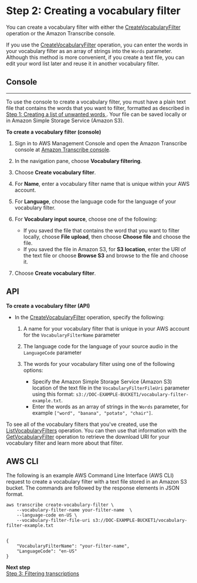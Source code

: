 # Step 2: Creating a vocabulary filter<a name="create-filter"></a>

You can create a vocabulary filter with either the [CreateVocabularyFilter](API_CreateVocabularyFilter.md) operation or the Amazon Transcribe console\.

If you use the [CreateVocabularyFilter](API_CreateVocabularyFilter.md) operation, you can enter the words in your vocabulary filter as an array of strings into the `Words` parameter\. Although this method is more convenient, if you create a text file, you can edit your word list later and reuse it in another vocabulary filter\. 

## Console<a name="create-filter-console"></a>

****

To use the console to create a vocabulary filter, you must have a plain text file that contains the words that you want to filter, formatted as described in [Step 1: Creating a list of unwanted words ](create-filter-file.md)\. Your file can be saved locally or in Amazon Simple Storage Service \(Amazon S3\)\. 

**To create a vocabulary filter \(console\)**

1. Sign in to AWS Management Console and open the Amazon Transcribe console at [Amazon Transcribe console](https://console.aws.amazon.com/transcribe/)\.

1. In the navigation pane, choose **Vocabulary filtering**\.

1. Choose **Create vocabulary filter**\.

1. For **Name**, enter a vocabulary filter name that is unique within your AWS account\.

1. For **Language**, choose the language code for the language of your vocabulary filter\. 

1. For **Vocabulary input source**, choose one of the following:
   + If you saved the file that contains the word that you want to filter locally, choose **File upload**, then choose **Choose file** and choose the file\. 
   + If you saved the file in Amazon S3, for **S3 location**, enter the URI of the text file or choose **Browse S3** and browse to the file and choose it\.

1. Choose **Create vocabulary filter**\.

## API<a name="create-filter-api"></a>

**To create a vocabulary filter \(API\)**
+ In the [CreateVocabularyFilter](API_CreateVocabularyFilter.md) operation, specify the following:

  1. A name for your vocabulary filter that is unique in your AWS account for the `VocabularyFilterName` parameter

  1. The language code for the language of your source audio in the `LanguageCode` parameter

  1. The words for your vocabulary filter using one of the following options:
     + Specify the Amazon Simple Storage Service \(Amazon S3\) location of the text file in the `VocabularyFilterFileUri` parameter using this format: `s3://DOC-EXAMPLE-BUCKET1/vocabulary-filter-example.txt`\.
     + Enter the words as an array of strings in the `Words` parameter, for example `["word", "banana", "potato", "chair"]`\.

To see all of the vocabulary filters that you've created, use the [ListVocabularyFilters](API_ListVocabularyFilters.md) operation\. You can then use that information with the [GetVocabularyFilter](API_GetVocabularyFilter.md) operation to retrieve the download URI for your vocabulary filter and learn more about that filter\.

## AWS CLI<a name="create-filter-cli"></a>

The following is an example AWS Command Line Interface \(AWS CLI\) request to create a vocabulary filter with a text file stored in an Amazon S3 bucket\. The commands are followed by the response elements in JSON format\.

```
aws transcribe create-vocabulary-filter \ 
    --vocabulary-filter-name your-filter-name  \ 
    --language-code en-US \ 
    --vocabulary-filter-file-uri s3://DOC-EXAMPLE-BUCKET1/vocabulary-filter-example.txt
                    
                    
{                  
    "VocabularyFilterName": "your-filter-name",
    "LanguageCode": "en-US"
}
```

**Next step**  
[Step 3: Filtering transcriptions](filter-transcriptions.md)